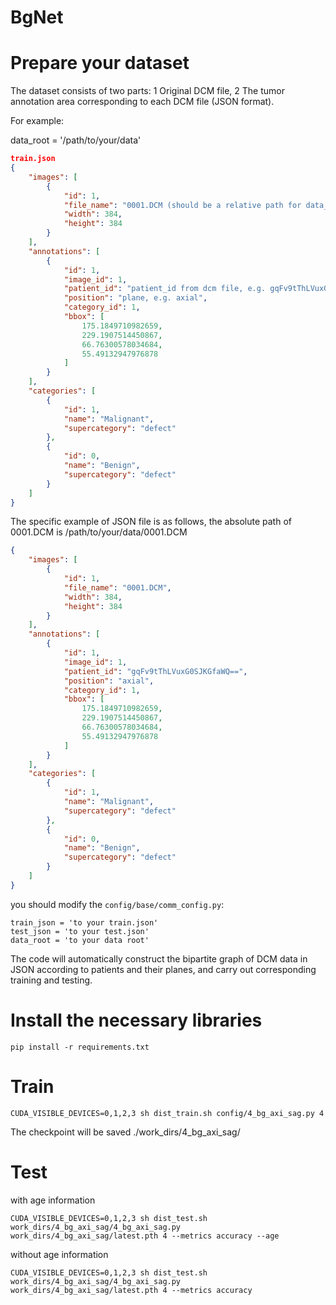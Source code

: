 # BgNet

# Prepare your dataset

The dataset consists of two parts: 1 Original DCM file, 2 The tumor annotation area corresponding to each DCM file (JSON format).

For example:

data_root = '/path/to/your/data'

```json
train.json
{
    "images": [
        {
            "id": 1,
            "file_name": "0001.DCM (should be a relative path for data_root)",
            "width": 384,
            "height": 384
        }
    ],
    "annotations": [
        {
            "id": 1,
            "image_id": 1,
            "patient_id": "patient_id from dcm file, e.g. gqFv9tThLVuxG0SJKGfaWQ==",
            "position": "plane, e.g. axial",
            "category_id": 1,
            "bbox": [
                175.1849710982659,
                229.1907514450867,
                66.76300578034684,
                55.49132947976878
            ]
        }
    ],
    "categories": [
        {
            "id": 1,
            "name": "Malignant",
            "supercategory": "defect"
        },
        {
            "id": 0,
            "name": "Benign",
            "supercategory": "defect"
        }
    ]
}
```

The specific example of JSON file is as follows, the absolute path of 0001.DCM is /path/to/your/data/0001.DCM

```json
{
    "images": [
        {
            "id": 1,
            "file_name": "0001.DCM",
            "width": 384,
            "height": 384
        }
    ],
    "annotations": [
        {
            "id": 1,
            "image_id": 1,
            "patient_id": "gqFv9tThLVuxG0SJKGfaWQ==",
            "position": "axial",
            "category_id": 1,
            "bbox": [
                175.1849710982659,
                229.1907514450867,
                66.76300578034684,
                55.49132947976878
            ]
        }
    ],
    "categories": [
        {
            "id": 1,
            "name": "Malignant",
            "supercategory": "defect"
        },
        {
            "id": 0,
            "name": "Benign",
            "supercategory": "defect"
        }
    ]
}
```

you should modify the `config/base/comm_config.py`:

```
train_json = 'to your train.json'
test_json = 'to your test.json'
data_root = 'to your data root'
```

The code will automatically construct the bipartite graph of DCM data in JSON according to patients and their planes, and carry out corresponding training and testing.

# Install the necessary libraries

```
pip install -r requirements.txt
```

# Train

```
CUDA_VISIBLE_DEVICES=0,1,2,3 sh dist_train.sh config/4_bg_axi_sag.py 4
```

The checkpoint will be saved ./work_dirs/4_bg_axi_sag/

# Test

with age information
```
CUDA_VISIBLE_DEVICES=0,1,2,3 sh dist_test.sh work_dirs/4_bg_axi_sag/4_bg_axi_sag.py  work_dirs/4_bg_axi_sag/latest.pth 4 --metrics accuracy --age
```

without age information
```
CUDA_VISIBLE_DEVICES=0,1,2,3 sh dist_test.sh work_dirs/4_bg_axi_sag/4_bg_axi_sag.py  work_dirs/4_bg_axi_sag/latest.pth 4 --metrics accuracy
```